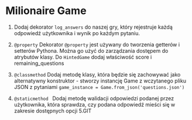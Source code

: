 # Milionaire Game

1.  Dodaj dekorator `log_answers` do naszej gry, który rejestruje każdą odpowiedź użytkownika i wynik po każdym pytaniu. 

2. `@property` 
        Dekorator `@property` jest używany do tworzenia getterów i setterów Pythona. Można go użyć do zarządzania dostępem do atrybutów klasy.
        Do `HintedGame` dodaj właściwość score i remaining_questions
3. `@classmethod`
        Dodaj metodę klasy, która będzie się zachowywać jako alternatywny konstruktor - stworzy instancję Game z wczytanego pliku JSON z pytaniami
        `game_instance = Game.from_json('questions.json')`
4.  `@staticmethod `
        Dodaj metodę walidacji odpowiedzi podanej przez użytkownika, która sprawdza, czy podana odpowiedź mieści się w zakresie dostępnych opcji
5.GIT 